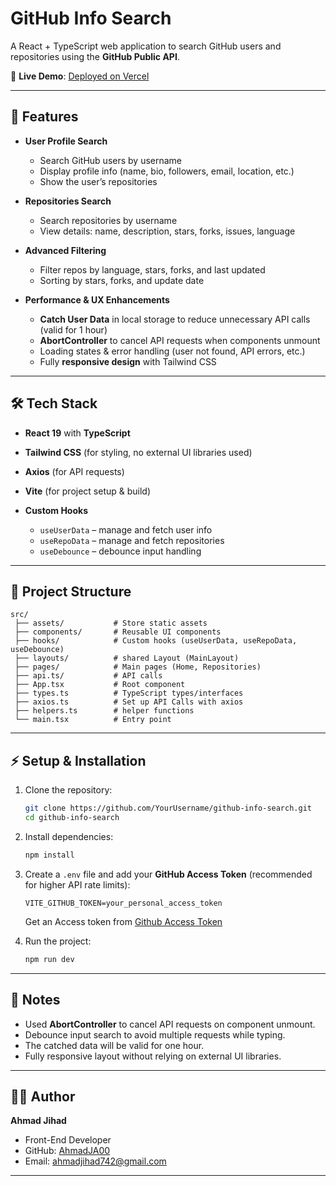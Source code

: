# GitHub Info Search

A React + TypeScript web application to search GitHub users and repositories using the **GitHub Public API**.

<!-- This project was built as part of the **Front-End Assignment – Department of Information Technology, Kurdistan Regional Government**. -->

🔗 **Live Demo**: [Deployed on Vercel](https://github-info-search.vercel.app)

---

## 🚀 Features

- **User Profile Search**

  - Search GitHub users by username
  - Display profile info (name, bio, followers, email, location, etc.)
  - Show the user’s repositories

- **Repositories Search**

  - Search repositories by username
  - View details: name, description, stars, forks, issues, language

- **Advanced Filtering**

  - Filter repos by language, stars, forks, and last updated
  - Sorting by stars, forks, and update date

- **Performance & UX Enhancements**

  - **Catch User Data** in local storage to reduce unnecessary API calls (valid for 1 hour)
  - **AbortController** to cancel API requests when components unmount
  - Loading states & error handling (user not found, API errors, etc.)
  - Fully **responsive design** with Tailwind CSS

---

## 🛠️ Tech Stack

- **React 19** with **TypeScript**
- **Tailwind CSS** (for styling, no external UI libraries used)
- **Axios** (for API requests)
- **Vite** (for project setup & build)
- **Custom Hooks**

  - `useUserData` – manage and fetch user info
  - `useRepoData` – manage and fetch repositories
  - `useDebounce` – debounce input handling

---

## 📂 Project Structure

```
src/
 ├── assets/           # Store static assets
 ├── components/       # Reusable UI components
 ├── hooks/            # Custom hooks (useUserData, useRepoData, useDebounce)
 ├── layouts/          # shared Layout (MainLayout)
 ├── pages/            # Main pages (Home, Repositories)
 ├── api.ts/           # API calls
 ├── App.tsx           # Root component
 ├── types.ts          # TypeScript types/interfaces
 ├── axios.ts          # Set up API Calls with axios
 ├── helpers.ts        # helper functions
 └── main.tsx          # Entry point
```

---

## ⚡ Setup & Installation

1. Clone the repository:

   ```bash
   git clone https://github.com/YourUsername/github-info-search.git
   cd github-info-search
   ```

2. Install dependencies:

   ```bash
   npm install
   ```

3. Create a `.env` file and add your **GitHub Access Token** (recommended for higher API rate limits):

   ```
   VITE_GITHUB_TOKEN=your_personal_access_token
   ```

   Get an Access token from [Github Access Token](https://github.com/settings/tokens)

4. Run the project:

   ```bash
   npm run dev
   ```

---

## 📌 Notes

- Used **AbortController** to cancel API requests on component unmount.
- Debounce input search to avoid multiple requests while typing.
- The catched data will be valid for one hour.
- Fully responsive layout without relying on external UI libraries.

---

## 👨‍💻 Author

**Ahmad Jihad**

- Front-End Developer
- GitHub: [AhmadJA00](https://github.com/AhmadJA00)
- Email: [ahmadjihad742@gmail.com](mailto:ahmadjihad742@gmail.com)

---
